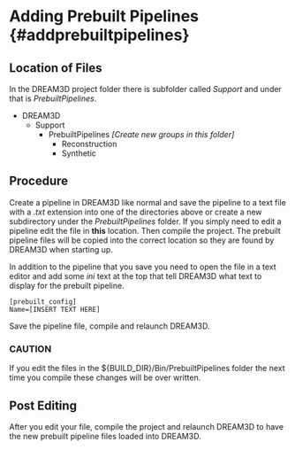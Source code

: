 Adding Prebuilt Pipelines {#addprebuiltpipelines}
============

## Location of Files ##

In the DREAM3D project folder there is subfolder called *Support* and under that is *PrebuiltPipelines*.

+ DREAM3D
	+ Support
		+ PrebuiltPipelines _[Create new groups in this folder]_
			- Reconstruction
			- Synthetic

## Procedure ##

Create a pipeline in DREAM3D like normal and save the pipeline to a text file with a _.txt_ extension into one of the directories above or create a new subdirectory under the *PrebuiltPipelines* folder. If you simply need to edit a pipeline edit the file in **this** location. Then compile the project. The prebuilt pipeline files will be copied into the correct location so they are found by DREAM3D when starting up.

In addition to the pipeline that you save you need to open the file in a text editor and add some *ini* text at the top that tell DREAM3D what text to display for the prebuilt pipeline.

	[prebuilt_config]
	Name=[INSERT TEXT HERE]

Save the pipeline file, compile and relaunch DREAM3D.

### CAUTION ###

If you edit the files in the ${BUILD_DIR}/Bin/PrebuiltPipelines folder the next time you compile these changes will be over written.

## Post Editing ##

After you edit your file, compile the project and relaunch DREAM3D to have the new prebuilt pipeline files loaded into DREAM3D.